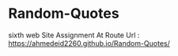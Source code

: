# Random-Quotes
sixth web Site  Assignment At Route
Url : https://ahmedeid2260.github.io/Random-Quotes/
